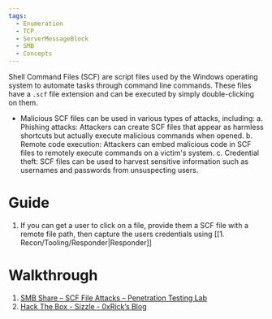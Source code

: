 ```yaml
---
tags:
  - Enumeration
  - TCP
  - ServerMessageBlock
  - SMB
  - Concepts
---
```


Shell Command Files (SCF) are script files used by the Windows operating system to automate tasks through command line commands.
These files have a `.scf` file extension and can be executed by simply double-clicking on them.

- Malicious SCF files can be used in various types of attacks, including:
   a. Phishing attacks: Attackers can create SCF files that appear as harmless shortcuts but actually execute malicious commands when opened.
   b. Remote code execution: Attackers can embed malicious code in SCF files to remotely execute commands on a victim's system.
   c. Credential theft: SCF files can be used to harvest sensitive information such as usernames and passwords from unsuspecting users.


# Guide 

1. If you can get a user to click on a file, provide them a SCF file with a remote file path, then capture the users credentials using [[1. Recon/Tooling/Responder|Responder]]

# Walkthrough

1. [SMB Share – SCF File Attacks – Penetration Testing Lab](https://pentestlab.blog/2017/12/13/smb-share-scf-file-attacks/)
2. [Hack The Box - Sizzle - 0xRick’s Blog](https://0xrick.github.io/hack-the-box/sizzle/)